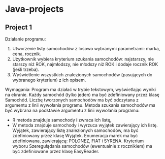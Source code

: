 # Java-projects

## Project 1
Działanie programu:
1. Utworzenie listy samochodów z losowo wybranymi parametrami: marka, cena, rocznik.
2. Użytkownik wybiera kryterium szukania samochodów: najstarszy, nie starszy niż ROK, najmłodszy, nie młodszy niż ROK i dodaje rocznik ROK (jeśli trzeba).
3. Wyświetlenie wszystkich znalezionych samochodów (pasujących do wybranego kryterium) z ich opisem.

Wymagania: 
Program ma działać w trybie tekstowym, wyświetlając wyniki na ekranie. Każdy samochód (tylko jeden) ma być zdefiniowany przez klasę Samochód. Liczbę tworzonych samochodów ma być odczytana z argumentu z linii wywołania programu. Metoda szukania samochodów ma być wybrana na podstawie argumentu z linii wywołania programu: 
- R metoda znajduje samochody i zwraca ich listę,
- W metoda znajduje samochody i wyrzuca wyjątek zawierający ich listę. 
Wyjątek, zawierający listę znalezionych samochodów, ma być zdefiniowany przez klasę Wyjątek. Enumeracja marek ma być zdefiniowana, zawierającą: POLONEZ, FIAT i SYRENA. Kryterium wyboru Szeregułądania samochodów (ewentualnie z rocznikiem) ma być zdefiniowane przez klasę EasyReader.
